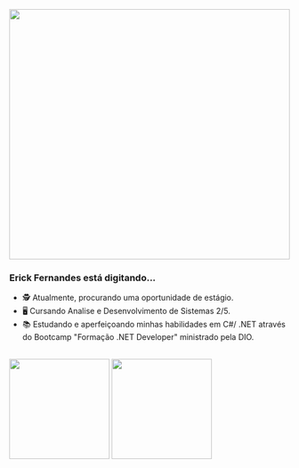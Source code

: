 <img src="https://user-images.githubusercontent.com/88864793/213793601-96091504-63db-4e52-bf69-1f283bb75ae6.png" alt="" width="100%" height="450"/>

 ### Erick Fernandes está digitando...

- 🕵️ Atualmente, procurando uma oportunidade de estágio.
- 🖥️ Cursando Analise e Desenvolvimento de Sistemas 2/5.
- 📚 Estudando e aperfeiçoando minhas habilidades em C#/ .NET através do Bootcamp "Formação .NET Developer" ministrado pela DIO.
<br>
<div>
<img src="https://github-readme-stats.vercel.app/api?username=ericckao&count_private=true&theme=chartreuse-dark&show_icons=true" height="180em"/>
<img src="https://github-readme-stats.vercel.app/api/top-langs/?username=ericckao&theme=midnight-purple" height="180em"/>
</div>

